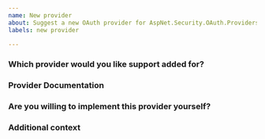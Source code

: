 ```yaml
---
name: New provider
about: Suggest a new OAuth provider for AspNet.Security.OAuth.Providers
labels: new provider

---
```


### Which provider would you like support added for?

<!--
The name of the OAuth 2.0 provider you'd like to support added for.
Providers that deviate significantly from the OAuth 2.0 specification
with non-standard extensions and/or behavior are unlikely to be accepted.
-->

### Provider Documentation

<!--
Any relevant links to the reference documentation for the OAuth 2.0 provider.
These links are preferably to the technical documentation that can be worked
from to implement the provider code with.
-->

### Are you willing to implement this provider yourself?

<!--
Are you willing to implement this provider yourself and contribute it to the
repository as a pull request?

If you are not able or willing to implement this provider yourself, the repository
maintainers are unlikely to be able to commit to implement it for you, especially
if the provider is not a product or service that the maintainers actively use
and/or have access to (for example, a paid-for enterprise service).

Providers that you are not able to implement yourself but would be valuable
to the open source community if they existed will be labelled with "help wanted".
Such issues will then be dependent on the community to implement at some point,
but do not represent any commitment from the maintainers to do so.
-->

### Additional context

<!--
Add any other context about the new provider that may be relevant.
-->
